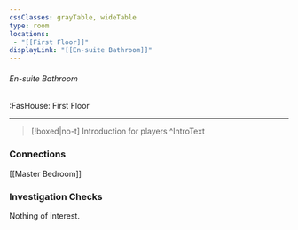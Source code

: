 ```yaml
---
cssClasses: grayTable, wideTable
type: room
locations:
 - "[[First Floor]]"
displayLink: "[[En-suite Bathroom]]"
---
```

###### En-suite Bathroom
<span class="sub2">:FasHouse: First Floor</span>

---

> [!boxed|no-t]
> Introduction for players
>^IntroText
	
### Connections
[[Master Bedroom]]

### Investigation Checks
Nothing of interest.

